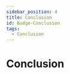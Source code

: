 ```yaml
---
sidebar_position: 4
title: Conclusion
id: Budge-Conclusion
tags:
  - Conclusion
---
```

# Conclusion

